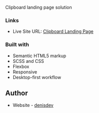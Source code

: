Clipboard landing page solution

### Links

- Live Site URL: [Clipboard Landing Page](https://happy-saha-9c8a0d.netlify.app/)

### Built with

- Semantic HTML5 markup
- SCSS and CSS
- Flexbox
- Responsive
- Desktop-first workflow

## Author

- Website - [denisdev](https://denisdev.netlify.app)
